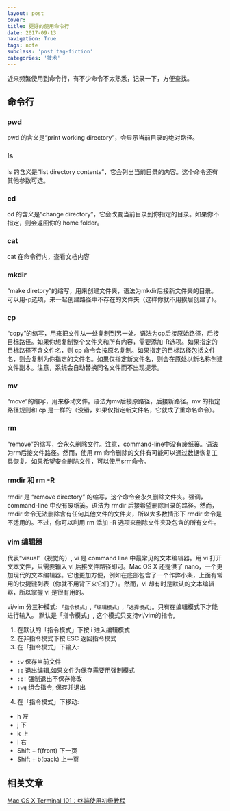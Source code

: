 ```yaml
---
layout: post
cover:
title: 更好的使用命令行
date: 2017-09-13
navigation: True
tags: note
subclass: 'post tag-fiction'
categories: '技术'
---
```


近来频繁使用到命令行，有不少命令不太熟悉，记录一下，方便查找。


<!--more-->

## 命令行

### pwd

pwd 的含义是“print working directory”，会显示当前目录的绝对路径。

### ls

ls 的含义是“list directory contents”，它会列出当前目录的内容。这个命令还有其他参数可选。

### cd

cd 的含义是“change directory”，它会改变当前目录到你指定的目录。如果你不指定，则会返回你的 home folder。

### cat

cat 在命令行内，查看文档内容

### mkdir

“make diretory”的缩写，用来创建文件夹，语法为mkdir后接新文件夹的目录。可以用-p选项，来一起创建路径中不存在的文件夹（这样你就不用挨层创建了）。

### cp

“copy”的缩写，用来把文件从一处复制到另一处。语法为cp后接原始路径，后接目标路径。如果你想复制整个文件夹和所有内容，需要添加-R选项。如果指定的目标路径不含文件名，则 cp 命令会按原名复制。如果指定的目标路径包括文件名，则会复制为你指定的文件名。如果仅指定新文件名，则会在原处以新名称创建文件副本。注意，系统会自动替换同名文件而不出现提示。

### mv

“move”的缩写，用来移动文件。语法为mv后接原路径，后接新路径。mv 的指定路径规则和 cp 是一样的（没错，如果仅指定新文件名，它就成了重命名命令）。

### rm

“remove”的缩写，会永久删除文件。注意，command-line中没有废纸篓。语法为rm后接文件路径。然而，使用 rm 命令删除的文件有可能可以通过数据恢复工具恢复。如果希望安全删除文件，可以使用srm命令。

### rmdir 和 rm -R

rmdir 是 “remove directory” 的缩写，这个命令会永久删除文件夹。强调，command-line 中没有废纸篓。语法为 rmdir 后接希望删除目录的路径。然而，rmdir 命令无法删除含有任何其他文件的文件夹，所以大多数情形下 rmdir 命令是不适用的。不过，你可以利用 rm 添加 -R 选项来删除文件夹及包含的所有文件。

### vim 编辑器

代表“visual”（视觉的）, vi 是 command line 中最常见的文本编辑器。用 vi 打开文本文件，只需要输入 vi 后接文件路径即可。Mac OS X 还提供了 nano，一个更加现代的文本编辑器。它也更加方便，例如在底部包含了一个作弊小条，上面有常用的快捷键列表（你就不用背下来它们了）。然而，vi 却有时是默认的文本编辑器，所以掌握 vi 是很有用的。

vi/vim 分三种模式: `「指令模式」`,`「编辑模式」`,`「选择模式」`。只有在编辑模式下才能进行输入。
默认是「指令模式」, 这个模式只支持vi/vim的指令,

1. 在默认的「指令模式」下按 i 进入编辑模式
2. 在非指令模式下按 ESC 返回指令模式
3. 在「指令模式」下输入:
  - `:w` 保存当前文件
  - `:q` 退出编辑,如果文件为保存需要用强制模式
  - `:q!` 强制退出不保存修改
  - `:wq` 组合指令, 保存并退出
4. 在「指令模式」下移动:
  - h 左
  - j 下
  - k 上
  - l 右
  - Shift + f(front) 下一页
  - Shift + b(back) 上一页

## 相关文章

[Mac OS X Terminal 101：终端使用初级教程](https://www.renfei.org/blog/mac-os-x-terminal-101.html)
